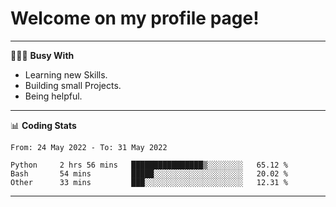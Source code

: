 # Welcome on my profile page!
<!-- print(("dralla"[::-1]+"s").capitalize()) -->

---
👨🏻‍💻 **Busy With**
* Learning new Skills.
* Building small Projects.
* Being helpful.

---
📊 **Coding Stats**
<!--START_SECTION:waka-->

```text
From: 24 May 2022 - To: 31 May 2022

Python     2 hrs 56 mins   ████████████████▒░░░░░░░░   65.12 %
Bash       54 mins         █████░░░░░░░░░░░░░░░░░░░░   20.02 %
Other      33 mins         ███░░░░░░░░░░░░░░░░░░░░░░   12.31 %
```

<!--END_SECTION:waka-->
---
